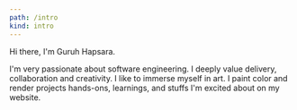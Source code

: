 ```yaml
---
path: /intro
kind: intro
---
```


Hi there, I'm Guruh Hapsara.

I'm very passionate about software engineering. 
I deeply value delivery, collaboration and creativity.
I like to immerse myself in art.
I paint color and render projects hands-ons, learnings, and stuffs I'm excited about on my website.
